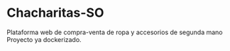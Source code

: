 # Chacharitas-SO
Plataforma web de compra-venta de ropa y accesorios de segunda mano
Proyecto ya dockerizado.
